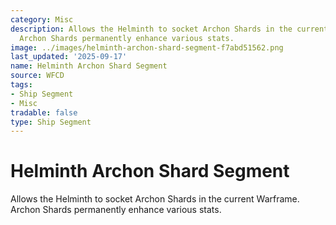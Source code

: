 ```yaml
---
category: Misc
description: Allows the Helminth to socket Archon Shards in the current Warframe.
  Archon Shards permanently enhance various stats.
image: ../images/helminth-archon-shard-segment-f7abd51562.png
last_updated: '2025-09-17'
name: Helminth Archon Shard Segment
source: WFCD
tags:
- Ship Segment
- Misc
tradable: false
type: Ship Segment
---
```


# Helminth Archon Shard Segment

Allows the Helminth to socket Archon Shards in the current Warframe. Archon Shards permanently enhance various stats.

